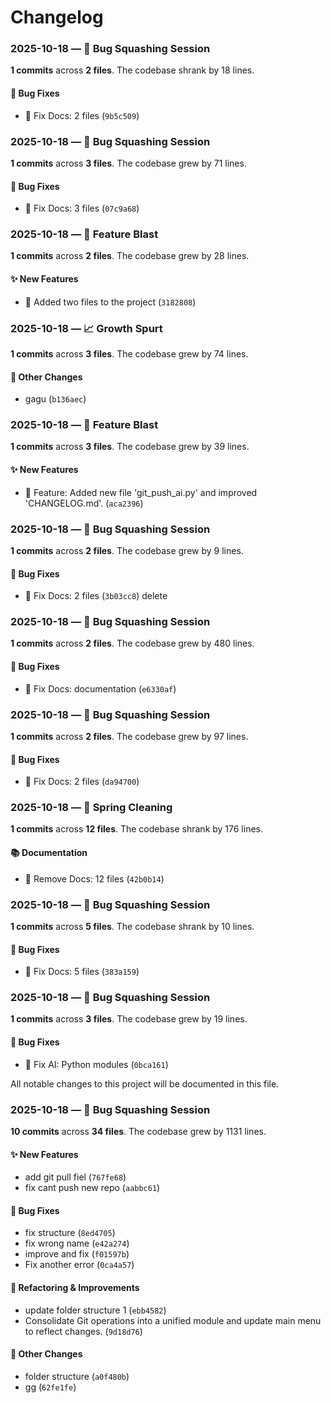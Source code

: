 # Changelog


### 2025-10-18 — 🔧 Bug Squashing Session

**1 commits** across **2 files**. The codebase shrank by 18 lines.

#### 🐛 Bug Fixes
- 🐛 Fix Docs: 2 files (`9b5c509`)



### 2025-10-18 — 🔧 Bug Squashing Session

**1 commits** across **3 files**. The codebase grew by 71 lines.

#### 🐛 Bug Fixes
- 🐛 Fix Docs: 3 files (`07c9a68`)



### 2025-10-18 — 🚀 Feature Blast

**1 commits** across **2 files**. The codebase grew by 28 lines.

#### ✨ New Features
- 🚀 Added two files to the project (`3182808`)



### 2025-10-18 — 📈 Growth Spurt

**1 commits** across **3 files**. The codebase grew by 74 lines.

#### 🔄 Other Changes
- gagu (`b136aec`)



### 2025-10-18 — 🚀 Feature Blast

**1 commits** across **3 files**. The codebase grew by 39 lines.

#### ✨ New Features
- 🚀 Feature: Added new file 'git_push_ai.py' and improved 'CHANGELOG.md'. (`aca2396`)



### 2025-10-18 — 🔧 Bug Squashing Session

**1 commits** across **2 files**. The codebase grew by 9 lines.

#### 🐛 Bug Fixes
- 🐛 Fix Docs: 2 files (`3b03cc8`) delete



### 2025-10-18 — 🔧 Bug Squashing Session

**1 commits** across **2 files**. The codebase grew by 480 lines.

#### 🐛 Bug Fixes
- 🐛 Fix Docs: documentation (`e6330af`)



### 2025-10-18 — 🔧 Bug Squashing Session

**1 commits** across **2 files**. The codebase grew by 97 lines.

#### 🐛 Bug Fixes
- 🐛 Fix Docs: 2 files (`da94700`)



### 2025-10-18 — 🧹 Spring Cleaning

**1 commits** across **12 files**. The codebase shrank by 176 lines.

#### 📚 Documentation
- 🐛 Remove Docs: 12 files (`42b0b14`)



### 2025-10-18 — 🔧 Bug Squashing Session

**1 commits** across **5 files**. The codebase shrank by 10 lines.

#### 🐛 Bug Fixes
- 🐛 Fix Docs: 5 files (`383a159`)



### 2025-10-18 — 🔧 Bug Squashing Session

**1 commits** across **3 files**. The codebase grew by 19 lines.

#### 🐛 Bug Fixes
- 🤖 Fix AI: Python modules (`0bca161`)


All notable changes to this project will be documented in this file.

### 2025-10-18 — 🔧 Bug Squashing Session

**10 commits** across **34 files**. The codebase grew by 1131 lines.

#### ✨ New Features
- add git pull fiel (`767fe68`)
- fix cant push new repo (`aabbc61`)

#### 🐛 Bug Fixes
- fix structure (`8ed4705`)
- fix wrong name (`e42a274`)
- improve and fix (`f01597b`)
- Fix another error (`0ca4a57`)

#### 🔧 Refactoring & Improvements
- update folder structure 1 (`ebb4582`)
- Consolidate Git operations into a unified module and update main menu to reflect changes. (`9d18d76`)

#### 🔄 Other Changes
- folder structure (`a0f480b`)
- gg (`62fe1fe`)
